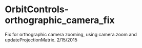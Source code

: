 # OrbitControls-orthographic_camera_fix
Fix for orthographic camera zooming, using camera.zoom and updateProjectionMatrix.  2/15/2015
